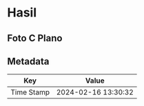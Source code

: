 # Hasil

## Foto C Plano


## Metadata

| Key        | Value               |
| ---------- | ------------------- |
| Time Stamp | 2024-02-16 13:30:32 |



